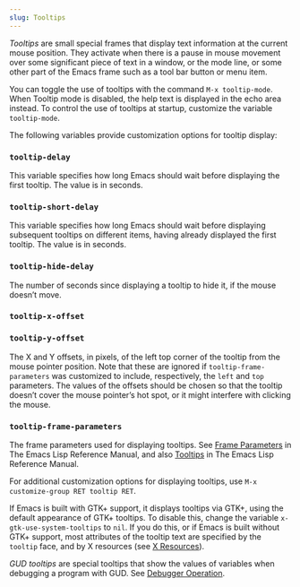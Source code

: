 ```yaml
---
slug: Tooltips
---
```


*Tooltips* are small special frames that display text information at the current mouse position. They activate when there is a pause in mouse movement over some significant piece of text in a window, or the mode line, or some other part of the Emacs frame such as a tool bar button or menu item.

You can toggle the use of tooltips with the command `M-x tooltip-mode`. When Tooltip mode is disabled, the help text is displayed in the echo area instead. To control the use of tooltips at startup, customize the variable `tooltip-mode`.

The following variables provide customization options for tooltip display:

### `tooltip-delay`

This variable specifies how long Emacs should wait before displaying the first tooltip. The value is in seconds.

### `tooltip-short-delay`

This variable specifies how long Emacs should wait before displaying subsequent tooltips on different items, having already displayed the first tooltip. The value is in seconds.

### `tooltip-hide-delay`

The number of seconds since displaying a tooltip to hide it, if the mouse doesn’t move.

### `tooltip-x-offset`

### `tooltip-y-offset`

The X and Y offsets, in pixels, of the left top corner of the tooltip from the mouse pointer position. Note that these are ignored if `tooltip-frame-parameters` was customized to include, respectively, the `left` and `top` parameters. The values of the offsets should be chosen so that the tooltip doesn’t cover the mouse pointer’s hot spot, or it might interfere with clicking the mouse.

### `tooltip-frame-parameters`

The frame parameters used for displaying tooltips. See [Frame Parameters](https://www.gnu.org/software/emacs/manual/html_mono/elisp.html#Frame-Parameters) in The Emacs Lisp Reference Manual, and also [Tooltips](https://www.gnu.org/software/emacs/manual/html_mono/elisp.html#Tooltips) in The Emacs Lisp Reference Manual.

For additional customization options for displaying tooltips, use `M-x customize-group RET tooltip RET`.

If Emacs is built with GTK+ support, it displays tooltips via GTK+, using the default appearance of GTK+ tooltips. To disable this, change the variable `x-gtk-use-system-tooltips` to `nil`. If you do this, or if Emacs is built without GTK+ support, most attributes of the tooltip text are specified by the `tooltip` face, and by X resources (see [X Resources](/docs/emacs/X-Resources)).

*GUD tooltips* are special tooltips that show the values of variables when debugging a program with GUD. See [Debugger Operation](/docs/emacs/Debugger-Operation).
